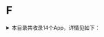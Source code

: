 # F
<details>
<summary>
本目录共收录14个App，详情见如下：
</summary>

- [Foodie](https://github.com/zirawell/R-Store/tree/main/Rule/QuanX/Adblock/App/F/Foodie)
- [fitdays](https://github.com/zirawell/R-Store/tree/main/Rule/QuanX/Adblock/App/F/fitdays)
- [凤凰秀](https://github.com/zirawell/R-Store/tree/main/Rule/QuanX/Adblock/App/F/%E5%87%A4%E5%87%B0%E7%A7%80)
- [分期乐](https://github.com/zirawell/R-Store/tree/main/Rule/QuanX/Adblock/App/F/%E5%88%86%E6%9C%9F%E4%B9%90)
- [发现精彩](https://github.com/zirawell/R-Store/tree/main/Rule/QuanX/Adblock/App/F/%E5%8F%91%E7%8E%B0%E7%B2%BE%E5%BD%A9)
- [富途牛牛](https://github.com/zirawell/R-Store/tree/main/Rule/QuanX/Adblock/App/F/%E5%AF%8C%E9%80%94%E7%89%9B%E7%89%9B)
- [樊登读书](https://github.com/zirawell/R-Store/tree/main/Rule/QuanX/Adblock/App/F/%E6%A8%8A%E7%99%BB%E8%AF%BB%E4%B9%A6)
- [番茄小说](https://github.com/zirawell/R-Store/tree/main/Rule/QuanX/Adblock/App/F/%E7%95%AA%E8%8C%84%E5%B0%8F%E8%AF%B4)
- [粉笔](https://github.com/zirawell/R-Store/tree/main/Rule/QuanX/Adblock/App/F/%E7%B2%89%E7%AC%94)
- [返利网](https://github.com/zirawell/R-Store/tree/main/Rule/QuanX/Adblock/App/F/%E8%BF%94%E5%88%A9%E7%BD%91)
- [飞客茶馆](https://github.com/zirawell/R-Store/tree/main/Rule/QuanX/Adblock/App/F/%E9%A3%9E%E5%AE%A2%E8%8C%B6%E9%A6%86)
- [飞常准](https://github.com/zirawell/R-Store/tree/main/Rule/QuanX/Adblock/App/F/%E9%A3%9E%E5%B8%B8%E5%87%86)
- [飞智游戏厅](https://github.com/zirawell/R-Store/tree/main/Rule/QuanX/Adblock/App/F/%E9%A3%9E%E6%99%BA%E6%B8%B8%E6%88%8F%E5%8E%85)
- [飞猪旅行](https://github.com/zirawell/R-Store/tree/main/Rule/QuanX/Adblock/App/F/%E9%A3%9E%E7%8C%AA%E6%97%85%E8%A1%8C)

</details>